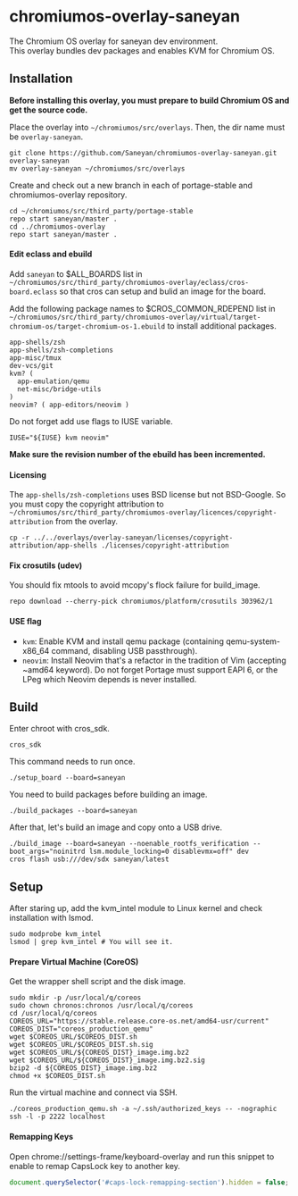 # chromiumos-overlay-saneyan

The Chromium OS overlay for saneyan dev environment.<br>
This overlay bundles dev packages and enables KVM for Chromium OS.

## Installation

**Before installing this overlay, you must prepare to build Chromium OS and get the source code.**

Place the overlay into `~/chromiumos/src/overlays`. Then, the dir name must be `overlay-saneyan`.

```
git clone https://github.com/Saneyan/chromiumos-overlay-saneyan.git overlay-saneyan
mv overlay-saneyan ~/chromiumos/src/overlays
```

Create and check out a new branch in each of portage-stable and chromiumos-overlay repository.

```
cd ~/chromiumos/src/third_party/portage-stable
repo start saneyan/master .
cd ../chromiumos-overlay
repo start saneyan/master .
```

#### Edit eclass and ebuild

Add `saneyan` to $ALL\_BOARDS list in `~/chromiumos/src/third_party/chromiumos-overlay/eclass/cros-board.eclass` so that cros can setup and bulid an image for the board.

Add the following package names to $CROS\_COMMON\_RDEPEND list in `~/chromiumos/src/third_party/chromiumos-overlay/virtual/target-chromium-os/target-chromium-os-1.ebuild` to install additional packages.<br>

```
app-shells/zsh
app-shells/zsh-completions
app-misc/tmux
dev-vcs/git
kvm? (
  app-emulation/qemu
  net-misc/bridge-utils
)
neovim? ( app-editors/neovim )
```

Do not forget add use flags to IUSE variable.

```
IUSE="${IUSE} kvm neovim"
```

**Make sure the revision number of the ebuild has been incremented.**

#### Licensing

The `app-shells/zsh-completions` uses BSD license but not BSD-Google. So you must copy the copyright attribution to `~/chromiumos/src/third_party/chromiumos-overlay/licences/copyright-attribution` from the overlay.

```
cp -r ../../overlays/overlay-saneyan/licenses/copyright-attribution/app-shells ./licenses/copyright-attribution
```

#### Fix crosutils (udev)

You should fix mtools to avoid mcopy's flock failure for build\_image.

```
repo download --cherry-pick chromiumos/platform/crosutils 303962/1
```

#### USE flag

 * `kvm`: Enable KVM and install qemu package (containing qemu-system-x86\_64 command, disabling USB passthrough).
 * `neovim`: Install Neovim that's a refactor in the tradition of Vim (accepting ~amd64 keyword). Do not forget Portage must support EAPI 6, or the LPeg which Neovim depends is never installed.

## Build

Enter chroot with cros\_sdk.

```
cros_sdk
```

This command needs to run once.

```
./setup_board --board=saneyan
```

You need to build packages before building an image.

```
./build_packages --board=saneyan
```

After that, let's build an image and copy onto a USB drive.

```
./build_image --board=saneyan --noenable_rootfs_verification --boot_args="noinitrd lsm.module_locking=0 disablevmx=off" dev
cros flash usb:///dev/sdx saneyan/latest
```

## Setup

After staring up, add the kvm\_intel module to Linux kernel and check installation with lsmod.

```
sudo modprobe kvm_intel
lsmod | grep kvm_intel # You will see it.
```

#### Prepare Virtual Machine (CoreOS)

Get the wrapper shell script and the disk image.

```
sudo mkdir -p /usr/local/q/coreos
sudo chown chronos:chronos /usr/local/q/coreos
cd /usr/local/q/coreos
COREOS_URL="https://stable.release.core-os.net/amd64-usr/current"
COREOS_DIST="coreos_production_qemu"
wget $COREOS_URL/$COREOS_DIST.sh
wget $COREOS_URL/$COREOS_DIST.sh.sig
wget $COREOS_URL/${COREOS_DIST}_image.img.bz2
wget $COREOS_URL/${COREOS_DIST}_image.img.bz2.sig
bzip2 -d ${COREOS_DIST}_image.img.bz2
chmod +x $COREOS_DIST.sh
```

Run the virtual machine and connect via SSH.

```
./coreos_production_qemu.sh -a ~/.ssh/authorized_keys -- -nographic
ssh -l -p 2222 localhost
```

#### Remapping Keys

Open chrome://settings-frame/keyboard-overlay and run this snippet to enable to remap CapsLock key to another key.

```js
document.querySelector('#caps-lock-remapping-section').hidden = false;
```
